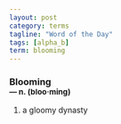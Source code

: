 ```yaml
---
layout: post
category: terms
tagline: "Word of the Day"
tags: [alpha_b]
term: blooming
---
```


<h3>Blooming<br/> <small>&mdash; n. (bloo<span>&middot;</span>ming)</small></h3>
<p><ol>
<li>a gloomy dynasty</li>
</ol></p>
